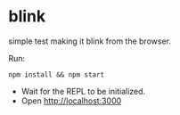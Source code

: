 blink
=====

simple test making it blink from the browser.  

Run:

    npm install && npm start

- Wait for the REPL to be initialized.
- Open [http://localhost:3000](http://localhost:3000)